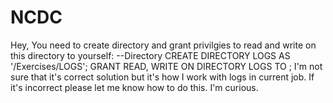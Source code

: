 # NCDC
Hey, You need to create directory and grant privilgies to read and write on this directory to yourself:
--Directory
CREATE DIRECTORY LOGS AS '/Exercises/LOGS';
GRANT READ, WRITE ON DIRECTORY LOGS TO <username>;
I'm not sure that it's correct solution but it's how I work with logs in current job. If it's incorrect please let me know how to do this. I'm curious.

